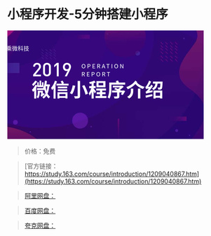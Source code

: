 # 小程序开发-5分钟搭建小程序

![img](../../../assets/study163/free/b24b98d6602540f08a95d8c59761b49b.png)

> 价格：免费

> [官方链接：https://study.163.com/course/introduction/1209040867.htm](https://study.163.com/course/introduction/1209040867.htm)

> [阿里网盘：]()

> [百度网盘：]()

> [夸克网盘：]()
